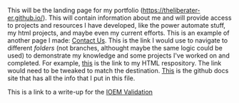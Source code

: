 This will be the landing page for my portfolio (https://theliberater-er.github.io/). This will contain information about me and will provide access to projects and resources I have developed, like the power automate stuff, my html projects, and maybe even my current efforts. This is an example of another page I made: <a href="https://theliberater-er.github.io/about/contectus.html">Contact Us</a>. This is the link I would use to navigate to different <i>folders</i> (not branches, althought maybe the same logic could be used) to demonstrate my knowledge and some projects I've worked on and completed. For example, <a href="https://theliberater-er.github.io/web_dev/">this</a> is the link to my HTML respository. The link would need to be tweaked to match the destination. <a href="https://docs.github.com/en/pages/getting-started-with-github-pages/creating-a-github-pages-site">This</a> is the github docs site that has all the info that I put in this file.</p>
<p>This is a link to a write-up for the <a href="https://theliberater-er.github.io/IOEM-Validation/IOEM-Validation.html">IOEM Validation</a></p>
